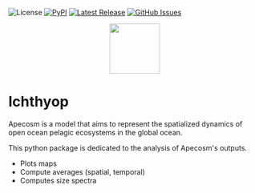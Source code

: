 ![License](https://img.shields.io/github/license/apecosm/apecosm-python)
[![PyPI](https://img.shields.io/pypi/v/apecosm)](https://pypi.org/project/apecosm/)
[![Latest Release](https://img.shields.io/github/release/apecosm/apecosm-python)](https://github.com/apecosm/apecosm-python/issues)
[![GitHub Issues](https://img.shields.io/github/issues/apecosm/apecosm-python)](https://github.com/apecosm/apecosm-python/issues)

<div align="center">
    <img src="https://avatars3.githubusercontent.com/u/71690308?s=400&u=fec22b3993d64d6f6def5228bdf0da8a8e2b0286&v=4" width=100>
</div>

# Ichthyop

Apecosm is a model that aims to represent the spatialized dynamics of open ocean pelagic ecosystems in the global ocean. 

This python package is dedicated to the analysis of Apecosm's outputs. 
- Plots maps
- Compute averages (spatial, temporal)
- Computes size spectra
